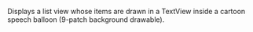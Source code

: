 Displays a list view whose items are drawn in a TextView inside a cartoon speech balloon (9-patch background drawable).